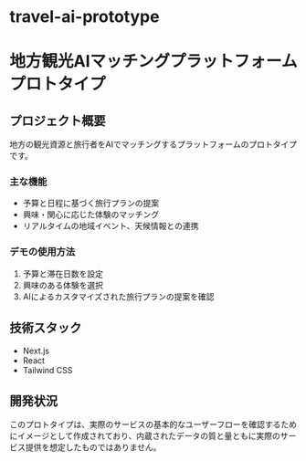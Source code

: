 # travel-ai-prototype
# 地方観光AIマッチングプラットフォーム プロトタイプ

## プロジェクト概要
地方の観光資源と旅行者をAIでマッチングするプラットフォームのプロトタイプです。

### 主な機能
- 予算と日程に基づく旅行プランの提案
- 興味・関心に応じた体験のマッチング
- リアルタイムの地域イベント、天候情報との連携

### デモの使用方法
1. 予算と滞在日数を設定
2. 興味のある体験を選択
3. AIによるカスタマイズされた旅行プランの提案を確認

## 技術スタック
- Next.js
- React
- Tailwind CSS

## 開発状況
このプロトタイプは、実際のサービスの基本的なユーザーフローを確認するためにイメージとして作成されており、内蔵されたデータの質と量ともに実際のサービス提供を想定したものではありません。

